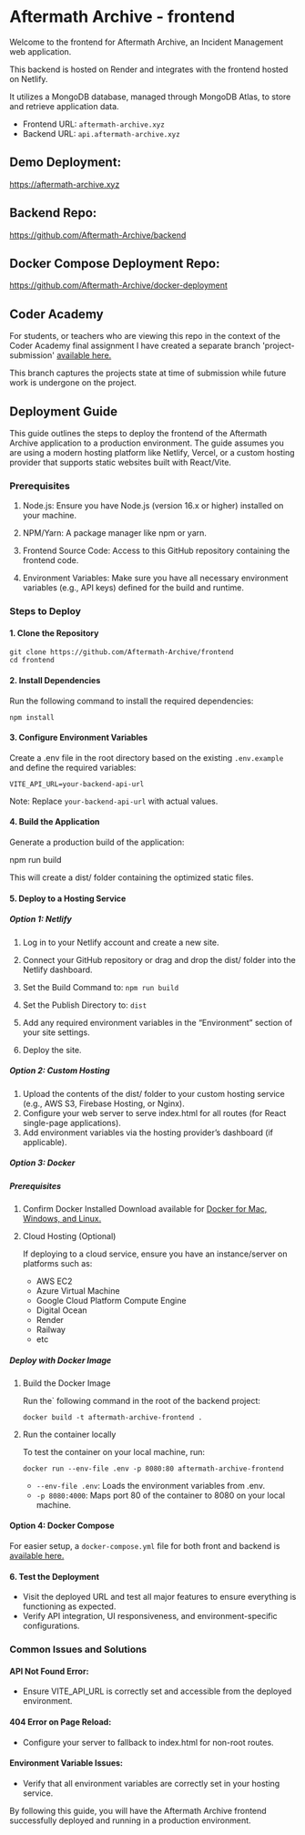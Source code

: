 # Aftermath Archive - frontend

Welcome to the frontend for Aftermath Archive, an Incident Management web application.

This backend is hosted on Render and integrates with the frontend hosted on Netlify.

It utilizes a MongoDB database, managed through MongoDB Atlas, to store and retrieve application data.

- Frontend URL: `aftermath-archive.xyz`
- Backend URL: `api.aftermath-archive.xyz`

## Demo Deployment:

https://aftermath-archive.xyz

## Backend Repo:

https://github.com/Aftermath-Archive/backend

## Docker Compose Deployment Repo:

https://github.com/Aftermath-Archive/docker-deployment

## Coder Academy

For students, or teachers who are viewing this repo in the context of the Coder Academy final assignment I have created a separate branch 'project-submission' [available here.](https://github.com/Aftermath-Archive/frontend/tree/project-submission)

This branch captures the projects state at time of submission while future work is undergone on the project.

## Deployment Guide

This guide outlines the steps to deploy the frontend of the Aftermath Archive application to a production environment. The guide assumes you are using a modern hosting platform like Netlify, Vercel, or a custom hosting provider that supports static websites built with React/Vite.

### Prerequisites

1. Node.js: Ensure you have Node.js (version 16.x or higher) installed on your machine.

2. NPM/Yarn: A package manager like npm or yarn.

3. Frontend Source Code: Access to this GitHub repository containing the frontend code.

4. Environment Variables: Make sure you have all necessary environment variables (e.g., API keys) defined for the build and runtime.

### Steps to Deploy

#### 1. Clone the Repository

```
git clone https://github.com/Aftermath-Archive/frontend
cd frontend
```

#### 2. Install Dependencies

Run the following command to install the required dependencies:

```
npm install
```

#### 3. Configure Environment Variables

Create a .env file in the root directory based on the existing `.env.example` and define the required variables:

```
VITE_API_URL=your-backend-api-url
```

Note: Replace `your-backend-api-url` with actual values.

#### 4. Build the Application

Generate a production build of the application:

npm run build

This will create a dist/ folder containing the optimized static files.

#### 5. Deploy to a Hosting Service

##### Option 1: Netlify

1. Log in to your Netlify account and create a new site.
2. Connect your GitHub repository or drag and drop the dist/ folder into the Netlify dashboard.
3. Set the Build Command to: `npm run build`

4. Set the Publish Directory to: `dist`

5. Add any required environment variables in the “Environment” section of your site settings.
6. Deploy the site.

##### Option 2: Custom Hosting

1. Upload the contents of the dist/ folder to your custom hosting service (e.g., AWS S3, Firebase Hosting, or Nginx).
2. Configure your web server to serve index.html for all routes (for React single-page applications).
3. Add environment variables via the hosting provider’s dashboard (if applicable).

##### Option 3: Docker

##### Prerequisites

1. Confirm Docker Installed
   Download available for [Docker for Mac, Windows, and Linux.](https://docs.docker.com/get-started/get-docker/)

2. Cloud Hosting (Optional)

    If deploying to a cloud service, ensure you have an instance/server on platforms such as:

    - AWS EC2
    - Azure Virtual Machine
    - Google Cloud Platform Compute Engine
    - Digital Ocean
    - Render
    - Railway
    - etc

##### Deploy with Docker Image

1. Build the Docker Image

    Run the` following command in the root of the backend project:

    ```
    docker build -t aftermath-archive-frontend .
    ```

2. Run the container locally

    To test the container on your local machine, run:

    ```
    docker run --env-file .env -p 8080:80 aftermath-archive-frontend
    ```

    - `--env-file .env`: Loads the environment variables from .env.
    - `-p 8080:4000`: Maps port 80 of the container to 8080 on your local machine.

#### Option 4: Docker Compose

For easier setup, a `docker-compose.yml` file for both front and backend is [available here.](https://github.com/Aftermath-Archive/docker-deployment)

#### 6. Test the Deployment

- Visit the deployed URL and test all major features to ensure everything is functioning as expected.
- Verify API integration, UI responsiveness, and environment-specific configurations.

### Common Issues and Solutions

#### API Not Found Error:

- Ensure VITE_API_URL is correctly set and accessible from the deployed environment.

#### 404 Error on Page Reload:

- Configure your server to fallback to index.html for non-root routes.

#### Environment Variable Issues:

- Verify that all environment variables are correctly set in your hosting service.

By following this guide, you will have the Aftermath Archive frontend successfully deployed and running in a production environment.
